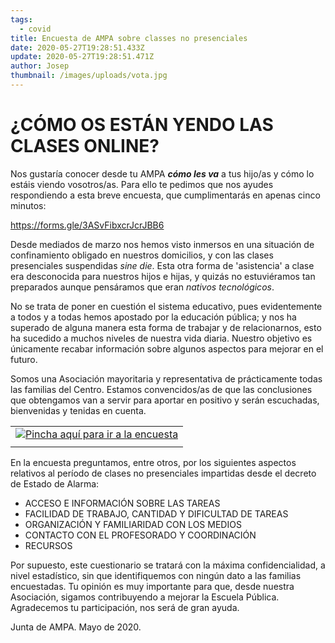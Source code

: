 ```yaml
---
tags:
  - covid
title: Encuesta de AMPA sobre classes no presenciales
date: 2020-05-27T19:28:51.433Z
update: 2020-05-27T19:28:51.471Z
author: Josep
thumbnail: /images/uploads/vota.jpg
---
```

# **¿CÓMO OS ESTÁN YENDO LAS CLASES ONLINE?**

Nos gustaría conocer desde tu AMPA ***cómo les va*** a tus hijo/as y cómo lo estáis viendo vosotros/as. Para ello te pedimos que nos ayudes respondiendo a esta breve encuesta, que cumplimentarás en apenas cinco minutos:

<https://forms.gle/3ASvFibxcrJcrJBB6>

Desde mediados de marzo nos hemos visto inmersos en una situación de confinamiento obligado en nuestros domicilios, y con las clases presenciales suspendidas *sine die*. Esta otra forma de 'asistencia' a clase era desconocida para nuestros hijos e hijas, y quizás no estuviéramos tan preparados aunque pensáramos que eran *nativos tecnológicos*.

No se trata de poner en cuestión el sistema educativo, pues evidentemente a todos y a todas hemos apostado por la educación pública; y nos ha superado de alguna manera esta forma de trabajar y de relacionarnos, esto ha sucedido a muchos niveles de nuestra vida diaria. Nuestro objetivo es únicamente recabar información sobre algunos aspectos para mejorar en el futuro.

Somos una Asociación mayoritaria y representativa de prácticamente todas las familias del Centro. Estamos convencidos/as de que las conclusiones que obtengamos van a servir para aportar en positivo y serán escuchadas, bienvenidas y tenidas en cuenta.



|                                                                                                                                                                                                                                                                                                       |
| ----------------------------------------------------------------------------------------------------------------------------------------------------------------------------------------------------------------------------------------------------------------------------------------------------- |
| [![](https://1.bp.blogspot.com/-JwZY5muat7Q/XsP9I75A_sI/AAAAAAAACW8/kiz2wLxqsCQk2eTAT9Kw4_56vkbBDQQVQCK4BGAsYHg/w640-h142/encuesta.png "Pincha aquí para ir a la encuesta")](https://1.bp.blogspot.com/-JwZY5muat7Q/XsP9I75A_sI/AAAAAAAACW8/kiz2wLxqsCQk2eTAT9Kw4_56vkbBDQQVQCK4BGAsYHg/encuesta.png) |
|  [](https://forms.gle/3ASvFibxcrJcrJBB6)                                                                                                                                                                                                                                                              |



En la encuesta preguntamos, entre otros, por los siguientes aspectos relativos al período de clases no presenciales impartidas desde el decreto de Estado de Alarma:



* ACCESO E INFORMACIÓN SOBRE LAS TAREAS
* FACILIDAD DE TRABAJO, CANTIDAD Y DIFICULTAD DE TAREAS
* ORGANIZACIÓN Y FAMILIARIDAD CON LOS MEDIOS
* CONTACTO CON EL PROFESORADO Y COORDINACIÓN
* RECURSOS



Por supuesto, este cuestionario se tratará con la máxima confidencialidad, a nivel estadístico, sin que identifiquemos con ningún dato a las familias encuestadas. Tu opinión es muy importante para que, desde nuestra Asociación, sigamos contribuyendo a mejorar la Escuela Pública. Agradecemos tu participación, nos será de gran ayuda.

Junta de AMPA. Mayo de 2020.